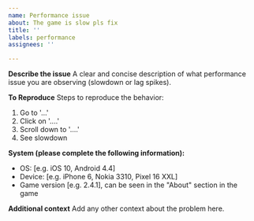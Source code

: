 ```yaml
---
name: Performance issue
about: The game is slow pls fix
title: ''
labels: performance
assignees: ''

---
```


**Describe the issue**
A clear and concise description of what performance issue you are observing (slowdown or lag spikes).

**To Reproduce**
Steps to reproduce the behavior:
1. Go to '...'
2. Click on '....'
3. Scroll down to '....'
4. See slowdown

**System (please complete the following information):**
 - OS: [e.g. iOS 10, Android 4.4]
 - Device: [e.g. iPhone 6, Nokia 3310, Pixel 16 XXL]
 - Game version [e.g. 2.4.1], can be seen in the "About" section in the game

**Additional context**
Add any other context about the problem here.
